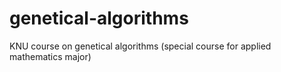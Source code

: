 # genetical-algorithms
KNU course on genetical algorithms (special course for applied mathematics major)
